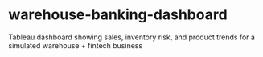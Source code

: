 # warehouse-banking-dashboard
Tableau dashboard showing sales, inventory risk, and product trends for a simulated warehouse + fintech business
